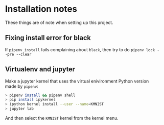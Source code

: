 # Installation notes

These things are of note when setting up this project.

## Fixing install error for black

If `pipenv install` fails complaining about `black`, then try to do `pipenv lock --pre --clear`

## Virtualenv and jupyter 
Make a jupyter kernel that uses the virtual enivironment Python version made by `pipenv`:

```bash
> pipenv install && pipenv shell
> pip install ipykernel
> ipython kernel install --user --name=KMNIST
> jupyter lab
```

And then select the `KMNIST` kernel from the kernel menu. 
